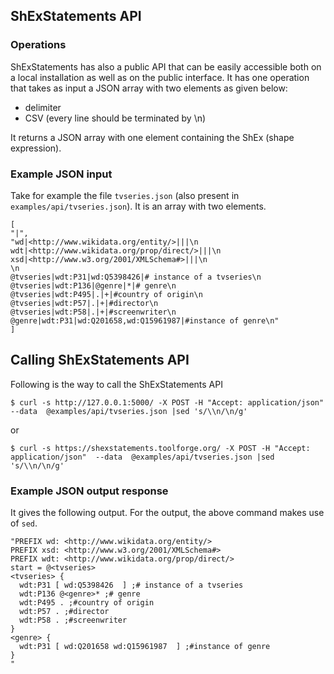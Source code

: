 ShExStatements API
------------------

### Operations

ShExStatements has also a public API that can be easily accessible both
on a local installation as well as on the public interface. It has one
operation that takes as input a JSON array with two elements as given
below:

-   delimiter
-   CSV (every line should be terminated by \\n)

It returns a JSON array with one element containing the ShEx (shape
expression).

### Example JSON input

Take for example the file `tvseries.json` (also present in
`examples/api/tvseries.json`). It is an array with two elements.


    [
    "|",
    "wd|<http://www.wikidata.org/entity/>|||\n
    wdt|<http://www.wikidata.org/prop/direct/>|||\n
    xsd|<http://www.w3.org/2001/XMLSchema#>|||\n
    \n
    @tvseries|wdt:P31|wd:Q5398426|# instance of a tvseries\n
    @tvseries|wdt:P136|@genre|*|# genre\n
    @tvseries|wdt:P495|.|+|#country of origin\n
    @tvseries|wdt:P57|.|+|#director\n
    @tvseries|wdt:P58|.|+|#screenwriter\n
    @genre|wdt:P31|wd:Q201658,wd:Q15961987|#instance of genre\n"
    ]

Calling ShExStatements API
--------------------------

Following is the way to call the ShExStatements API


    $ curl -s http://127.0.0.1:5000/ -X POST -H "Accept: application/json"  --data  @examples/api/tvseries.json |sed 's/\\n/\n/g'

or


    $ curl -s https://shexstatements.toolforge.org/ -X POST -H "Accept: application/json"  --data  @examples/api/tvseries.json |sed 's/\\n/\n/g'

### Example JSON output response

It gives the following output. For the output, the above command makes
use of `sed`.


    "PREFIX wd: <http://www.wikidata.org/entity/>
    PREFIX xsd: <http://www.w3.org/2001/XMLSchema#>
    PREFIX wdt: <http://www.wikidata.org/prop/direct/>
    start = @<tvseries>
    <tvseries> {
      wdt:P31 [ wd:Q5398426  ] ;# instance of a tvseries
      wdt:P136 @<genre>* ;# genre
      wdt:P495 . ;#country of origin
      wdt:P57 . ;#director
      wdt:P58 . ;#screenwriter
    }
    <genre> {
      wdt:P31 [ wd:Q201658 wd:Q15961987  ] ;#instance of genre
    }
    "
